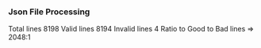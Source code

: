 ### Json File Processing
Total lines 8198
Valid lines 8194
Invalid lines 4
Ratio to Good to Bad lines => 2048:1
